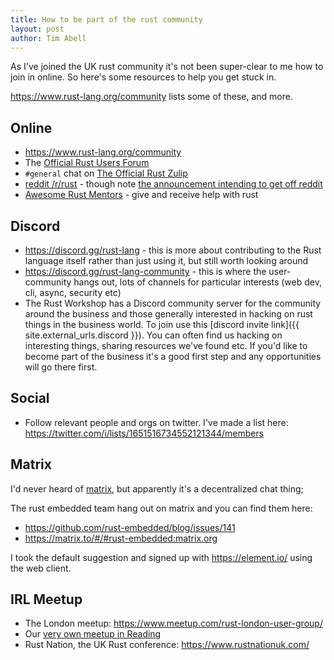 ```yaml
---
title: How to be part of the rust community
layout: post
author: Tim Abell
---
```


As I've joined the UK rust community it's not been super-clear to me how to join in online. So here's some resources to help you get stuck in.

<https://www.rust-lang.org/community> lists some of these, and more.

## Online

- <https://www.rust-lang.org/community>
- The [Official Rust Users Forum](https://users.rust-lang.org/)
- `#general` chat on [The Official Rust Zulip](https://rust-lang.zulipchat.com/#narrow/stream/122651-general)
- [reddit /r/rust](https://www.reddit.com/r/rust/) - though note [the announcement intending to get off reddit](https://web.archive.org/web/20230612040007/https://old.reddit.com/r/rust/comments/146y5y1/announcement_rrust_will_be_joining_the_blackout/)
- [Awesome Rust Mentors](https://rustbeginners.github.io/awesome-rust-mentors/) - give and receive help with rust

## Discord

- <https://discord.gg/rust-lang> - this is more about contributing to the Rust language itself rather than just using it, but still worth looking around
- <https://discord.gg/rust-lang-community> - this is where the user-community hangs out, lots of channels for particular interests (web dev, cli, async, security etc)
- The Rust Workshop has a Discord community server for the community around the business and those generally interested in hacking on rust things in the business world. To join use this [discord invite link]({{ site.external_urls.discord }}). You can often find us hacking on interesting things, sharing resources we've found etc. If you'd like to become part of the business it's a good first step and any opportunities will go there first.

## Social

- Follow relevant people and orgs on twitter. I've made a list here: <https://twitter.com/i/lists/1651516734552121344/members>

## Matrix

I'd never heard of [matrix](https://matrix.org/), but apparently it's a decentralized chat thing;

The rust embedded team hang out on matrix and you can find them here:

- <https://github.com/rust-embedded/blog/issues/141>
- <https://matrix.to/#/#rust-embedded:matrix.org>

I took the default suggestion and signed up with <https://element.io/> using the web client.

## IRL Meetup

- The London meetup: <https://www.meetup.com/rust-london-user-group/>
- Our [very own meetup in Reading](/meetup)
- Rust Nation, the UK Rust conference: <https://www.rustnationuk.com/>
